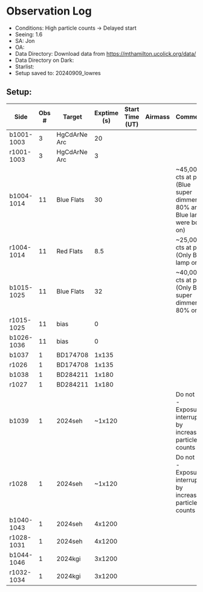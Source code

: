 # Observation Log

* Conditions: High particle counts -> Delayed start
* Seeing: 1.6 
* SA: Jon
* OA: 
* Data Directory: Download data from https://mthamilton.ucolick.org/data/
* Data Directory on Dark: 
* Starlist: 
* Setup saved to: 20240909_lowres

## Setup: 


| Side | Obs #     | Target    | Exptime (s) | Start Time (UT) | Airmass | Comments                                                   |
|------|-----------|-----------|-------------|-----------------|---------|------------------------------------------------------------|
|b1001-1003|3|HgCdArNe Arc      |20| |||
|r1001-1003|3|HgCdArNe Arc     |3| |||
|b1004-1014|11| Blue Flats |30| ||~45,000 cts at peak (Blue super dimmer at 80% and Blue lamp were both on)|
|r1004-1014|11| Red Flats  |8.5| ||~25,000 cts at peak (Only Blue lamp on)|
|b1015-1025|11| Blue Flats |32| ||~40,000 cts at peak (Only Blue super dimmer at 80% on)|
|r1015-1025|11|bias      |0| |||
|b1026-1036|11|bias      |0| |||
|b1037|1|BD174708      |1x135| |||
|r1026|1|BD174708      |1x135| |||
|b1038|1|BD284211      |1x180| |||
|r1027|1|BD284211      |1x180| |||
|b1039|1|2024seh      |~1x120| ||Do not use - Exposure interrupted by increasing particle counts|
|r1028|1|2024seh      |~1x120| ||Do not use - Exposure interrupted by increasing particle counts|
|b1040-1043|1|2024seh      |4x1200| |||
|r1028-1031|1|2024seh      |4x1200| |||
|b1044-1046|1|2024kgi      |3x1200| |||
|r1032-1034|1|2024kgi      |3x1200| |||





